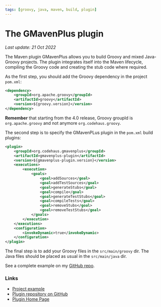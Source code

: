 ```yaml
---
tags: [groovy, java, maven, build, plugin]
---
```

# The GMavenPlus plugin

*Last update: 21 Oct 2022*

The Maven plugin GMavenPlus allows you to build Groovy and mixed Java-Groovy projects. The plugin integrates itself into the Maven lifecycle, compiling the Groovy code and creating the stub code where required.

As the first step, you should add the Groovy dependency in the project `pom.xml`:

```xml
<dependency>
    <groupId>org.apache.groovy</groupId>
    <artifactId>groovy</artifactId>
    <version>${groovy.version}</version>
</dependency>
```

**Remember** that starting from the 4.0 release, Groovy groupId is `org.apache.groovy` and not anymore `org.codehaus.groovy`.

The second step is to specify the GMavenPLus plugin in the `pom.xml` build plugins:

```xml
<plugin>
    <groupId>org.codehaus.gmavenplus</groupId>
    <artifactId>gmavenplus-plugin</artifactId>
    <version>${gmavenplus-plugin.version}</version>
    <executions>
        <execution>
            <goals>
                <goal>addSources</goal>
                <goal>addTestSources</goal>
                <goal>generateStubs</goal>
                <goal>compile</goal>
                <goal>generateTestStubs</goal>
                <goal>compileTests</goal>
                <goal>removeStubs</goal>
                <goal>removeTestStubs</goal>
            </goals>
        </execution>
    </executions>
    <configuration>
        <invokeDynamic>true</invokeDynamic>
    </configuration>
</plugin>
```

The final step is to add your Groovy files in the `src/main/groovy` dir. The Java files should be placed as usual in the `src/main/java` dir.

See a complete example on my [GitHub repo](https://github.com/gualtierotesta/PlayWithGroovy/tree/master/mixed).


### Links

* [Project example](https://github.com/gualtierotesta/PlayWithGroovy/tree/master/mixed)
* [Plugin repository on GitHub](https://github.com/groovy/GMavenPlus)
* [Plugin Home Page](https://groovy.github.io/GMavenPlus)
